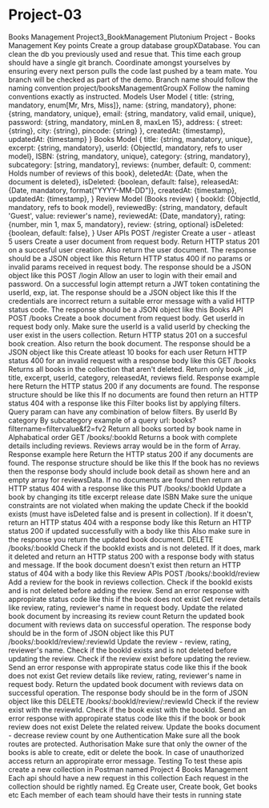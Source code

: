 # Project-03
Books Management
Project3_BookManagement
Plutonium
Project - Books Management
Key points
Create a group database groupXDatabase. You can clean the db you previously used and resue that.
This time each group should have a single git branch. Coordinate amongst yourselves by ensuring every next person pulls the code last pushed by a team mate. You branch will be checked as part of the demo. Branch name should follow the naming convention project/booksManagementGroupX
Follow the naming conventions exactly as instructed.
Models
User Model
{ 
  title: {string, mandatory, enum[Mr, Mrs, Miss]},
  name: {string, mandatory},
  phone: {string, mandatory, unique},
  email: {string, mandatory, valid email, unique}, 
  password: {string, mandatory, minLen 8, maxLen 15},
  address: {
    street: {string},
    city: {string},
    pincode: {string}
  },
  createdAt: {timestamp},
  updatedAt: {timestamp}
}
Books Model
{ 
  title: {string, mandatory, unique},
  excerpt: {string, mandatory}, 
  userId: {ObjectId, mandatory, refs to user model},
  ISBN: {string, mandatory, unique},
  category: {string, mandatory},
  subcategory: [string, mandatory],
  reviews: {number, default: 0, comment: Holds number of reviews of this book},
  deletedAt: {Date, when the document is deleted}, 
  isDeleted: {boolean, default: false},
  releasedAt: {Date, mandatory, format("YYYY-MM-DD")},
  createdAt: {timestamp},
  updatedAt: {timestamp},
}
Review Model (Books review)
{
  bookId: {ObjectId, mandatory, refs to book model},
  reviewedBy: {string, mandatory, default 'Guest', value: reviewer's name},
  reviewedAt: {Date, mandatory},
  rating: {number, min 1, max 5, mandatory},
  review: {string, optional}
  isDeleted: {boolean, default: false},
}
User APIs
POST /register
Create a user - atleast 5 users
Create a user document from request body.
Return HTTP status 201 on a succesful user creation. Also return the user document. The response should be a JSON object like this
Return HTTP status 400 if no params or invalid params received in request body. The response should be a JSON object like this
POST /login
Allow an user to login with their email and password.
On a successful login attempt return a JWT token contatining the userId, exp, iat. The response should be a JSON object like this
If the credentials are incorrect return a suitable error message with a valid HTTP status code. The response should be a JSON object like this
Books API
POST /books
Create a book document from request body. Get userId in request body only.
Make sure the userId is a valid userId by checking the user exist in the users collection.
Return HTTP status 201 on a succesful book creation. Also return the book document. The response should be a JSON object like this
Create atleast 10 books for each user
Return HTTP status 400 for an invalid request with a response body like this
GET /books
Returns all books in the collection that aren't deleted. Return only book _id, title, excerpt, userId, category, releasedAt, reviews field. Response example here
Return the HTTP status 200 if any documents are found. The response structure should be like this
If no documents are found then return an HTTP status 404 with a response like this
Filter books list by applying filters. Query param can have any combination of below filters.
By userId
By category
By subcategory example of a query url: books?filtername=filtervalue&f2=fv2
Return all books sorted by book name in Alphabatical order
GET /books/:bookId
Returns a book with complete details including reviews. Reviews array would be in the form of Array. Response example here
Return the HTTP status 200 if any documents are found. The response structure should be like this
If the book has no reviews then the response body should include book detail as shown here and an empty array for reviewsData.
If no documents are found then return an HTTP status 404 with a response like this
PUT /books/:bookId
Update a book by changing its
title
excerpt
release date
ISBN
Make sure the unique constraints are not violated when making the update
Check if the bookId exists (must have isDeleted false and is present in collection). If it doesn't, return an HTTP status 404 with a response body like this
Return an HTTP status 200 if updated successfully with a body like this
Also make sure in the response you return the updated book document.
DELETE /books/:bookId
Check if the bookId exists and is not deleted. If it does, mark it deleted and return an HTTP status 200 with a response body with status and message.
If the book document doesn't exist then return an HTTP status of 404 with a body like this
Review APIs
POST /books/:bookId/review
Add a review for the book in reviews collection.
Check if the bookId exists and is not deleted before adding the review. Send an error response with appropirate status code like this if the book does not exist
Get review details like review, rating, reviewer's name in request body.
Update the related book document by increasing its review count
Return the updated book document with reviews data on successful operation. The response body should be in the form of JSON object like this
PUT /books/:bookId/review/:reviewId
Update the review - review, rating, reviewer's name.
Check if the bookId exists and is not deleted before updating the review. Check if the review exist before updating the review. Send an error response with appropirate status code like this if the book does not exist
Get review details like review, rating, reviewer's name in request body.
Return the updated book document with reviews data on successful operation. The response body should be in the form of JSON object like this
DELETE /books/:bookId/review/:reviewId
Check if the review exist with the reviewId. Check if the book exist with the bookId. Send an error response with appropirate status code like this if the book or book review does not exist
Delete the related reivew.
Update the books document - decrease review count by one
Authentication
Make sure all the book routes are protected.
Authorisation
Make sure that only the owner of the books is able to create, edit or delete the book.
In case of unauthorized access return an appropirate error message.
Testing
To test these apis create a new collection in Postman named Project 4 Books Management
Each api should have a new request in this collection
Each request in the collection should be rightly named. Eg Create user, Create book, Get books etc
Each member of each team should have their tests in running state